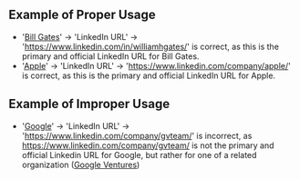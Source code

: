 ## Example of Proper Usage
* '[Bill Gates](https://golden.com/wiki/Bill_Gates-KN8E)' -> 'LinkedIn URL' -> 'https://www.linkedin.com/in/williamhgates/' is correct, as this is the primary and official LinkedIn URL for Bill Gates.
* '[Apple](https://golden.com/wiki/Apple_(company)-5NB)' -> 'LinkedIn URL' -> 'https://www.linkedin.com/company/apple/' is correct, as this is the primary and official LinkedIn URL for Apple.

## Example of Improper Usage
* '[Google](https://golden.com/wiki/Google-MYW)' -> 'LinkedIn URL' -> 'https://www.linkedin.com/company/gvteam/' is incorrect, as https://www.linkedin.com/company/gvteam/ is not the primary and official Linkedin URL for Google, but rather for one of a related organization ([Google Ventures](https://golden.com/wiki/Google_Ventures-ZXYY9NR))